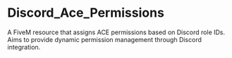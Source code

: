 # Discord_Ace_Permissions
A FiveM resource that assigns ACE permissions based on Discord role IDs. Aims to provide dynamic permission management through Discord integration.
